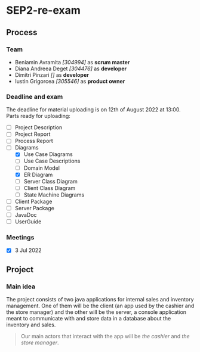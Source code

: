# SEP2-re-exam

## Process
### Team
* Beniamin Avramita *[304994]* as **scrum master**
* Diana Andreea Deget *[304476]* as **developer**
* Dimitri Pinzari *[]* as **developer**
* Iustin Grigorcea *[305546]* as **product owner**

### Deadline and exam
The deadline for material uploading is on 12th of August 2022 at 13:00.
Parts ready for uploading:
- [ ] Project Description
- [ ] Project Report
- [ ] Process Report
- [ ] Diagrams
  - [X] Use Case Diagrams
  - [ ] Use Case Descriptions
  - [ ] Domain Model
  - [X] ER Diagram
  - [ ] Server Class Diagram
  - [ ] Client Class Diagram
  - [ ] State Machine Diagrams
- [ ] Client Package
- [ ] Server Package
- [ ] JavaDoc
- [ ] UserGuide

### Meetings
- [X] 3 Jul 2022

## Project
### Main idea
The project consists of two java applications for internal sales and inventory management.
One of them will be the client (an app used by the cashier and the store manager) and the
other will be the server, a console application meant to communicate with and store data in a database
about the inventory and sales.

> Our main actors that interact with the app will be *the cashier* and *the store manager*.
